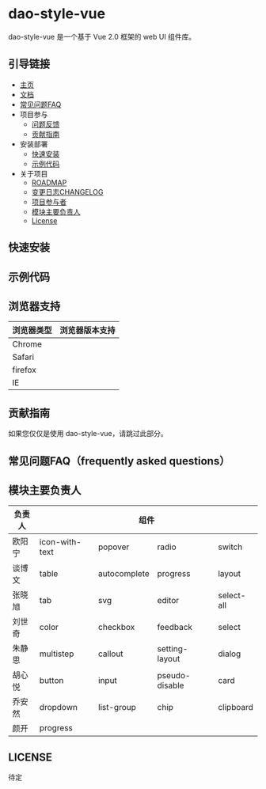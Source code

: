 # dao-style-vue

dao-style-vue 是一个基于 Vue 2.0 框架的 web UI 组件库。

## 引导链接

- [主页]()
- [文档](docs)
- [常见问题FAQ](FAQ.md)
- 项目参与
  - [问题反馈](https://github.com/DaoCloud/dao-style-vue/issues/new)
  - [贡献指南](project)
- 安装部署
  - [快速安装](#快速安装)
  - [示例代码](#示例代码)
- 关于项目
  - [ROADMAP](ROADMAP.md)
  - [变更日志CHANGELOG](CHANGELOG.md)
  - [项目参与者](MAINTAINER.md)
  - [模块主要负责人](README.md#模块主要负责人)
  - [License](README.md#LICENSE)

## 快速安装

## 示例代码

## 浏览器支持

|浏览器类型|浏览器版本支持|
|--------|---------|
| Chrome| |
| Safari| |
| firefox||
| IE     ||

## 贡献指南

如果您仅仅是使用 dao-style-vue，请跳过此部分。

## 常见问题FAQ（frequently asked questions）

## 模块主要负责人

<table>
  <thead>
    <th>负责人</th>
    <th colspan="4">组件</th>
  </thead>
  <tbody>
    <tr>
      <td>欧阳宁</td>
      <td>icon-with-text</td>
      <td>popover</td>
      <td>radio</td>
      <td>switch</td>
    </tr>
    <tr>
      <td>谈博文</td>
      <td>table</td>
      <td>autocomplete</td>
      <td>progress</td>
      <td>layout</td>
    </tr>
    <tr>
      <td>张晓旭</td>
      <td>tab</td>
      <td>svg</td>
      <td>editor</td>
      <td>select-all</td>
    </tr>
    <tr>
      <td>刘世奇</td>
      <td>color</td>
      <td>checkbox</td>
      <td>feedback</td>
      <td>select</td>
    </tr>
    <tr>
      <td>朱静思</td>
      <td>multistep</td>
      <td>callout</td>
      <td>setting-layout</td>
      <td>dialog</td>
    </tr>
    <tr>
      <td>胡心悦</td>
      <td>button</td>
      <td>input</td>
      <td>pseudo-disable</td>
      <td>card</td>
    </tr>
    <tr>
      <td>乔安然</td>
      <td>dropdown</td>
      <td>list-group</td>
      <td>chip</td>
      <td>clipboard</td>
    </tr>
    <tr>
      <td>颜开</td>
      <td>progress</td>
      <td></td>
      <td></td>
      <td></td>
    </tr>
  </tbody>
</table>

## LICENSE

待定
